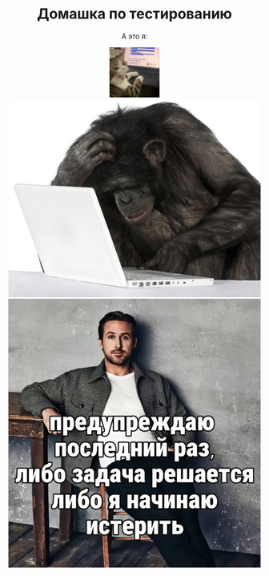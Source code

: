 <div align="center">
  <h1>Домашка по тестированию</h1> 
  <p>А это я:</p>
  <img src="/img/3.jpg" height="100"/>
  <img src="/img/2.jpg" width="900"/>
  <img src="/img/я.jpg" width="900"/>
</div>
